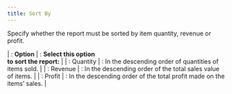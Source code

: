 ```yaml
---
title: Sort By
---
```



Specify whether the report must be sorted by item quantity, revenue  or profit.


| : **Option** | : **Select this option <br/> to sort the report:** |
| : Quantity | : In the descending order of quantities of items sold. |
| : Revenue | : In the descending order of the total sales value  of items. |
| : Profit | : In the descending order of the total profit made  on the items’ sales. |

